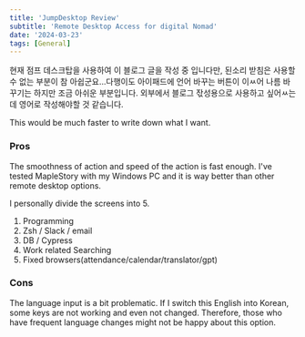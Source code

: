 ```yaml
---
title: 'JumpDesktop Review'
subtitle: 'Remote Desktop Access for digital Nomad'
date: '2024-03-23'
tags: [General]
---
```


현재 점프 데스크탑을 사용하여 이 블로그 글을 작성 중 입니다만, 된소리 받침은 사용할 수 없는 부분이 참 아쉽군요...다행이도 아이패드에 언어 바꾸는 버튼이 이ㅆ어 나름 바꾸기는 하지만 조금 아쉬운 부분입니다. 외부에서 블로그 잓성용으로 사용하고 싶어ㅆ는데 영어로 작성해야할 것 같습니다.

This would be much faster to write down what I want.

### Pros 

The smoothness of action and speed of the action is fast enough.
I've tested MapleStory with my Windows PC and it is way better than other remote desktop options.

I personally divide the screens into 5.

1. Programming
2. Zsh / Slack / email
3. DB / Cypress
4. Work related Searching
5. Fixed browsers(attendance/calendar/translator/gpt)

### Cons 

The language input is a bit problematic.
If I switch this English into Korean, some keys are not working and even not changed.
Therefore, those who have frequent language changes might not be happy about this option.

